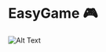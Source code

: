 # EasyGame :video_game:
![Alt Text](https://tenor.com/view/funny-animals-walking-gorilla-ape-gif-11409190)
